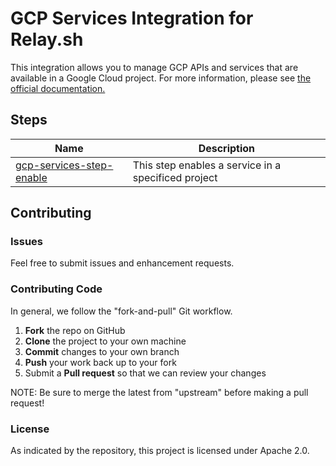 # GCP Services Integration for Relay.sh

This integration allows you to manage GCP APIs and services that are available in a Google Cloud project. For more information, please see [the official documentation.](https://cloud.google.com/service-usage/docs/overview)

## Steps

| Name | Description |
|------|-------------|
| [gcp-services-step-enable](steps/enable) | This step enables a service in a specificed project |

## Contributing

### Issues

Feel free to submit issues and enhancement requests.

### Contributing Code

In general, we follow the "fork-and-pull" Git workflow.

 1. **Fork** the repo on GitHub
 2. **Clone** the project to your own machine
 3. **Commit** changes to your own branch
 4. **Push** your work back up to your fork
 5. Submit a **Pull request** so that we can review your changes

NOTE: Be sure to merge the latest from "upstream" before making a pull request!

### License

As indicated by the repository, this project is licensed under Apache 2.0.


